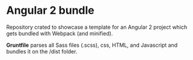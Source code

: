 # Angular 2 bundle

Repository crated to showcase a template for an Angular 2 project which gets bundled with Webpack (and minified).

__Gruntfile__ parses all Sass files (.scss), css, HTML, and Javascript and bundles it on the /dist folder.
